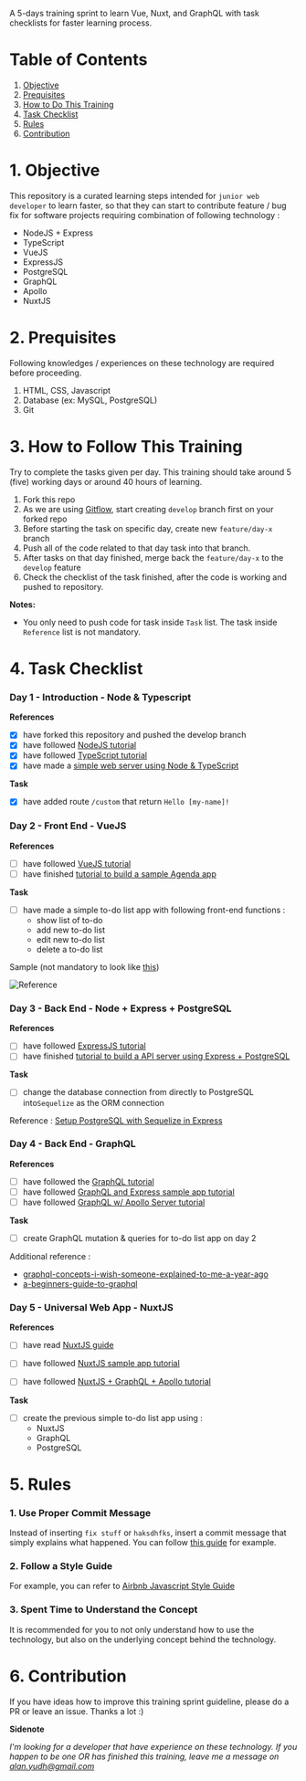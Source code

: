 A 5-days training sprint to learn Vue, Nuxt, and GraphQL with task checklists for faster learning process.

# Table of Contents

1. [Objective](#objective)
2. [Prequisites](#prequisites)
3. [How to Do This Training](#how-to)
4. [Task Checklist](#tasks)
5. [Rules](#rules)
6. [Contribution](#contribution)


# 1. Objective <a name="objective"></a>

This repository is a curated learning steps intended for `junior web developer` to learn faster, so that they can start to contribute feature / bug fix for software projects requiring combination of following technology :

- NodeJS + Express
- TypeScript
- VueJS
- ExpressJS
- PostgreSQL
- GraphQL 
- Apollo
- NuxtJS


# 2. Prequisites <a name="prequisites"></a>

Following knowledges / experiences on these technology are required before proceeding.

1. HTML, CSS, Javascript
2. Database (ex: MySQL, PostgreSQL)
3. Git


# 3. How to Follow This Training <a name="how-to"></a>

Try to complete the tasks given per day. This training should take around 5 (five) working days or around 40 hours of learning.

1. Fork this repo
2. As we are using [Gitflow](https://datasift.github.io/gitflow/IntroducingGitFlow.html), start creating `develop` branch first on your forked repo
3. Before starting the task on specific day, create new `feature/day-x` branch
4. Push all of the code related to that day task into that branch. 
5. After tasks on that day finished, merge back the `feature/day-x` to the `develop` feature
6. Check the checklist of the task finished, after the code is working and pushed to repository.

**Notes:**

- You only need to push code for task inside `Task` list. The task inside `Reference` list is not mandatory.


# 4. Task Checklist <a name="tasks"></a>

### Day 1 - Introduction - Node & Typescript

**References**

- [x] have forked this repository and pushed the develop branch
- [x] have followed [NodeJS tutorial](https://www.tutorialspoint.com/nodejs/index.htm)
- [x] have followed [TypeScript tutorial](https://www.tutorialspoint.com/typescript/index.htm)
- [x] have made a [simple web server using Node & TypeScript](https://blog.risingstack.com/building-a-node-js-app-with-typescript-tutorial/)

**Task**

- [x] have added route `/custom` that return `Hello [my-name]!`
 
 
### Day 2 - Front End - VueJS

**References**

- [ ] have followed [VueJS tutorial](https://www.tutorialspoint.com/vuejs/index.htm)
- [ ] have finished [tutorial to build a sample Agenda app](https://mdbootstrap.com/education/vue/agenda-app-1-overview/)

**Task**

- [ ] have made a simple to-do list app with following front-end functions :
	- show list of to-do 
	- add new to-do list
	- edit new to-do list
	- delete a to-do list 

Sample (not mandatory to look like [this](https://www.freecodecamp.org/news/learn-how-to-create-your-first-angular-app-in-20-min-146201d9b5a7/))

![Reference](https://github.com/alanyudh/nuxt-graphql-5-days-training-sprint/blob/master/reference-from-freeCodeCamp.org.gif)


### Day 3 - Back End - Node + Express + PostgreSQL

**References**

- [ ] have followed [ExpressJS tutorial](https://www.tutorialspoint.com/expressjs/index.htm)
- [ ] have finished [tutorial to build a API server using Express + PostgreSQL](https://blog.logrocket.com/setting-up-a-restful-api-with-node-js-and-postgresql-d96d6fc892d8/)

**Task**

- [ ] change the database connection from directly to PostgreSQL into`Sequelize` as the ORM connection

Reference : [Setup PostgreSQL with Sequelize in Express](https://www.robinwieruch.de/postgres-express-setup-tutorial)


### Day 4 - Back End - GraphQL

**References**

- [ ] have followed the [GraphQL tutorial](https://www.tutorialspoint.com/graphql/index.htm)
- [ ] have followed [GraphQL and Express sample app tutorial](https://medium.com/codingthesmartway-com-blog/creating-a-graphql-server-with-node-js-and-express-f6dddc5320e1)
- [ ] have followed [GraphQL w/ Apollo Server tutorial](https://www.robinwieruch.de/graphql-apollo-server-tutorial)

**Task**

- [ ] create GraphQL mutation & queries for to-do list app on day 2

Additional reference :

- [graphql-concepts-i-wish-someone-explained-to-me-a-year-ago](https://medium.com/naresh-bhatia/graphql-concepts-i-wish-someone-explained-to-me-a-year-ago-514d5b3c0eab)
- [a-beginners-guide-to-graphql](https://medium.freecodecamp.org/a-beginners-guide-to-graphql-60e43b0a41f5)


### Day 5 - Universal Web App - NuxtJS
 
**References**

- [ ] have read [NuxtJS guide](https://nuxtjs.org/guide/)
- [ ] have followed [NuxtJS sample app tutorial]()
- [ ] have followed [NuxtJS + GraphQL + Apollo tutorial](https://www.djamware.com/post/5cdc0ba280aca754f7a9d1f4/node-express-postgresql-vue-2-and-graphql-crud-web-app)
 
 
**Task**

- [ ] create the previous simple to-do list app using :
	- NuxtJS
	- GraphQL
	- PostgreSQL

	
# 5. Rules <a name="rules"></a>

### 1. Use Proper Commit Message

Instead of inserting `fix stuff` or `haksdhfks`, insert a commit message that simply explains what happened. You can follow [this guide](https://chris.beams.io/posts/git-commit/) for example.

### 2. Follow a Style Guide

For example, you can refer to [Airbnb Javascript Style Guide](https://github.com/airbnb/javascript)

### 3. Spent Time to Understand the Concept

It is recommended for you to not only understand how to use the technology, but also on the underlying concept behind the technology.


# 6. Contribution <a name="contribution"></a>

If you have ideas how to improve this training sprint guideline, please do a PR or leave an issue. Thanks a lot :)



**Sidenote**

_I'm looking for a developer that have experience on these technology. If you happen to be one OR has finished this training, leave me a message on [alan.yudh@gmail.com](mailto:alan.yudh@gmail.com?subject=[GitHub]%20Source%205DayTraining%20NuxtGraphQL)_

